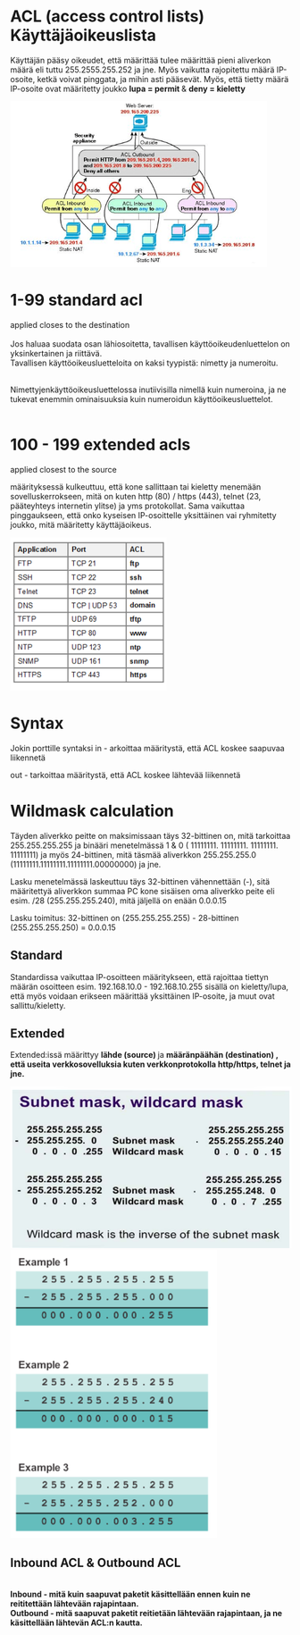 <h1>ACL (access control lists) Käyttäjäoikeuslista </h1>

Käyttäjän pääsy oikeudet, että määrittää tulee määrittää pieni aliverkon määrä eli tuttu 255.2555.255.252 ja jne. Myös vaikutta rajopitettu määrä IP-osoite, ketkä voivat pinggata, ja mihin asti pääsevät.
Myös, että tietty määrä IP-osoite ovat määritetty joukko <b> lupa = permit </b> & <b>deny = kieletty </b>

![Alt text](images/ACL-Example.png?raw=true "None")

# 1-99 standard acl
applied closes to the destination <br>
<br>
Jos haluaa suodata osan lähiosoitetta, tavallisen käyttöoikeudenluettelon on yksinkertainen ja riittävä.  <br>
Tavallisen käyttöoikeusluetteloita on kaksi tyypistä: nimetty ja numeroitu. <br><br>

Nimettyjenkäyttöoikeusluettelossa inutiivisilla nimellä kuin numeroina, ja ne tukevat enemmin ominaisuuksia kuin numeroidun käyttöoikeusluettelot.
<br><br>

# 100 - 199 extended acls
applied  closest to the source

määrityksessä kulkeuttuu, että kone sallittaan tai kieletty menemään sovelluskerrokseen, mitä on kuten http (80) / https (443), telnet (23, pääteyhteys internetin ylitse) ja yms protokollat. Sama vaikuttaa pinggaukseen, että onko kyseisen IP-osoittelle yksittäinen vai ryhmitetty joukko, mitä määritetty käyttäjäoikeus.

![Alt text](images/ACL-extended-Ports.PNG?raw=true "None")

# Syntax
Jokin porttille syntaksi 
in - arkoittaa määritystä, että ACL koskee saapuvaa liikennetä

out - tarkoittaa määritystä, että ACL koskee lähtevää liikennetä

# Wildmask calculation
Täyden aliverkko peitte on maksimissaan täys 32-bittinen on, mitä tarkoittaa 255.255.255.255 ja binääri menetelmässä 1 & 0 ( 11111111. 11111111. 11111111. 11111111) ja myös 24-bittinen, mitä täsmää aliverkkon 255.255.255.0 (11111111.11111111.11111111.00000000) ja jne. 

Lasku menetelmässä laskeuttuu täys 32-bittinen vähennettään (-), sitä määritettyä aliverkkon summaa PC kone sisäisen oma aliverkko peite eli esim. /28 (255.255.255.240), mitä jäljellä on enään 0.0.0.15

Lasku toimitus: 32-bittinen on (255.255.255.255) - 28-bittinen (255.255.255.250) = 0.0.0.15

<h2>Standard</h2>
Standardissa vaikuttaa IP-osoitteen määritykseen, että rajoittaa tiettyn määrän osoitteen esim. 192.168.10.0 - 192.168.10.255 sisällä on kieletty/lupa, että myös voidaan erikseen määrittää yksittäinen IP-osoite, ja muut ovat sallittu/kieletty.

<h2>Extended</h2>

Extended:issä määrittyy <b> lähde (source) </b> ja <b> määränpäähän (destination) </b2>, että useita verkkosovelluksia kuten verkkonprotokolla http/https, telnet ja jne.

![Alt text](images/ACL-WildcardMask.PNG?raw=true "None")
![Alt text](images/ACL-WildcardMask-example.PNG?raw=true "None")

<h2>Inbound ACL & Outbound ACL</h2>
<br>
<b>Inbound </b> - mitä kuin saapuvat paketit käsittellään ennen kuin ne reititettään lähtevään rajapintaan.<br>
<b>Outbound </b> - mitä saapuvat paketit reitietään lähtevään rajapintaan, ja ne käsittellään lähtevän ACL:n kautta. <br>



